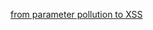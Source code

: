 
[from parameter pollution to XSS](https://medium.com/@momenbasel/from-parameter-pollution-to-xss-d095e13be060)
